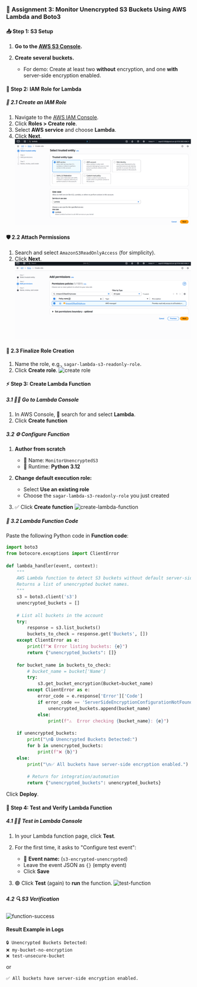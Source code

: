 ### 🎯 **Assignment 3: Monitor Unencrypted S3 Buckets Using AWS Lambda and Boto3**

#### 📤 **Step 1: S3 Setup**

1. **Go to the [AWS S3 Console](https://console.aws.amazon.com/s3/).**
2. **Create several buckets.**

   * For demo: Create at least two **without** encryption, and one **with** server-side encryption enabled.

#### 🔐 **Step 2: IAM Role for Lambda**

##### 🔑 **2.1 Create an IAM Role**

1. Navigate to the [AWS IAM Console](https://console.aws.amazon.com/iam/).
2. Click **Roles > Create role**.
3. Select **AWS service** and choose **Lambda**.
4. Click **Next**.
![Step One for role](../assignment-1/images/role-1.png)
#### 🛡️ **2.2 Attach Permissions**

1. Search and select `AmazonS3ReadOnlyAccess` (for simplicity).
2. Click **Next**.
![Add Permission](images/iam-permission.png)
#### 📝 **2.3 Finalize Role Creation**

1. Name the role, e.g., `sagar-lambda-s3-readonly-role`.
2. Click **Create role**.
![create role](https://github.com/user-attachments/assets/b0da639d-0573-4192-9813-3a78472f85e9)

#### ⚡ **Step 3: Create Lambda Function**

##### 3.1 🏃‍♂️ Go to Lambda Console

1. In AWS Console, 🔎 search for and select **Lambda**.
2. Click **Create function**

##### 3.2 ⚙️ Configure Function

1. **Author from scratch**

   * 📝 Name: `MonitorUnencryptedS3`
   * 🐍 Runtime: **Python 3.12**
2. **Change default execution role:**

   * Select **Use an existing role**
   * Choose the `sagar-lambda-s3-readonly-role` you just created
3. ✅ Click **Create function**
![create-lambda-function ](https://github.com/user-attachments/assets/00602d8b-46c6-4ec6-a77c-178f4e3c2c91)

##### 📝 **3.2 Lambda Function Code**

Paste the following Python code in **Function code**:

```python
import boto3
from botocore.exceptions import ClientError

def lambda_handler(event, context):
    """
    AWS Lambda function to detect S3 buckets without default server-side encryption.
    Returns a list of unencrypted bucket names.
    """
    s3 = boto3.client('s3')
    unencrypted_buckets = []

    # List all buckets in the account
    try:
        response = s3.list_buckets()
        buckets_to_check = response.get('Buckets', [])
    except ClientError as e:
        print(f"❌ Error listing buckets: {e}")
        return {"unencrypted_buckets": []}

    for bucket_name in buckets_to_check:
        # bucket_name = bucket['Name']
        try:
            s3.get_bucket_encryption(Bucket=bucket_name)
        except ClientError as e:
            error_code = e.response['Error']['Code']
            if error_code == 'ServerSideEncryptionConfigurationNotFoundError':
                unencrypted_buckets.append(bucket_name)
            else:
                print(f"⚠️  Error checking {bucket_name}: {e}")

    if unencrypted_buckets:
        print("\n🔒 Unencrypted Buckets Detected:")
        for b in unencrypted_buckets:
            print(f"❌ {b}")
    else:
        print("\n✅ All buckets have server-side encryption enabled.")

        # Return for integration/automation
        return {"unencrypted_buckets": unencrypted_buckets}
```

Click **Deploy**.

#### 🧪 **Step 4: Test and Verify Lambda Function**

##### 4.1 🧑‍🔬 Test in Lambda Console

1. In your Lambda function page, click **Test**.
2. For the first time, it asks to "Configure test event":

   * 📝 **Event name:** (`s3-encrypted-unencrypted`)
   * Leave the event JSON as `{}` (empty event)
   * Click **Save**
3. 🟢 Click **Test** (again) to **run** the function.
![test-function](https://github.com/user-attachments/assets/33e2319f-2e1e-4ca7-a7ec-30d58fe7cdb8)

##### 4.2 🔍 S3 Verification
![function-success](https://github.com/user-attachments/assets/d4d6ba31-2b66-4e53-9ba1-ecdbcede095e)

#### **Result Example in Logs**

```
🔒 Unencrypted Buckets Detected:
❌ my-bucket-no-encryption
❌ test-unsecure-bucket
```

or

```
✅ All buckets have server-side encryption enabled.
```
